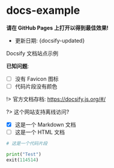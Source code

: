 # docs-example

**请在 GitHub Pages 上打开以得到最佳效果!**

- 更新日期: {docsify-updated}

Docsify 文档站点示例

**已知问题**:
- [ ] 没有 Favicon 图标
- [ ] 代码片段没有颜色

!> 官方文档存档: <https://docsify.js.org/#/>

?> 这个网站支持离线访问?

- [x] 这是一个 Markdown 文档
- [ ] 这是一个 HTML 文档

```py
# 这是一个代码片段

print("Test")
exit(114514)

```
